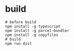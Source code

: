 # build

```shell
# before build
npm install -g typescript
npm install -g parcel-bundler
npm install -g copyfiles
# build
npm run dist
```

